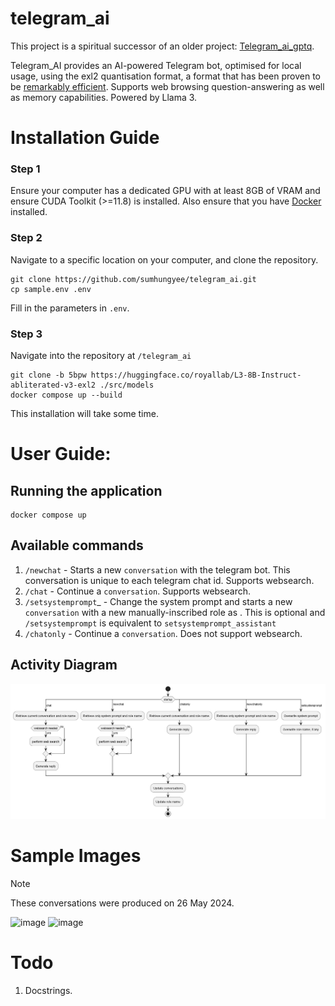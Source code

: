 # telegram_ai
This project is a spiritual successor of an older project: [Telegram_ai_gptq](https://github.com/sumhungyee/telegram_ai_gptq).
<br>

Telegram_AI provides an AI-powered Telegram bot, optimised for local usage, using the exl2 quantisation format,  a format that has been proven to be [remarkably efficient](https://oobabooga.github.io/blog/posts/gptq-awq-exl2-llamacpp/). Supports web browsing question-answering as well as memory capabilities.
Powered by Llama 3.

# Installation Guide
### Step 1
Ensure your computer has a dedicated GPU with at least 8GB of VRAM and ensure CUDA Toolkit (>=11.8) is installed. Also ensure that you have [Docker](https://www.docker.com/products/docker-desktop/) installed.

### Step 2
Navigate to a specific location on your computer, and clone the repository.
  ```
  git clone https://github.com/sumhungyee/telegram_ai.git
  cp sample.env .env
  ```
Fill in the parameters in `.env`.

### Step 3
Navigate into the repository at `/telegram_ai`
```
git clone -b 5bpw https://huggingface.co/royallab/L3-8B-Instruct-abliterated-v3-exl2 ./src/models
docker compose up --build
```
This installation will take some time.

# User Guide:

## Running the application
```
docker compose up
```

## Available commands
1. `/newchat` - Starts a new `conversation` with the telegram bot. This conversation is unique to each telegram chat id. Supports websearch.
2. `/chat` - Continue a `conversation`. Supports websearch.
3. `/setsystemprompt`_<ROLE> - Change the system prompt and starts a new `conversation` with a new manually-inscribed role as <ROLE>. This is optional and `/setsystemprompt` is equivalent to `setsystemprompt_assistant`
4. `/chatonly` - Continue a `conversation`. Does not support websearch.

## Activity Diagram
![Diagram](./docs/diagrams/action.png)

# Sample Images
> [!NOTE]
> These conversations were produced on 26 May 2024.
>

![image](https://github.com/sumhungyee/telegram_ai/assets/113227987/40a9dfef-2359-482c-8d4b-2553ffca0fe8)
![image](https://github.com/sumhungyee/telegram_ai/assets/113227987/c27dc4ea-14de-4307-9315-48b538321767)

# Todo
1. Docstrings.

